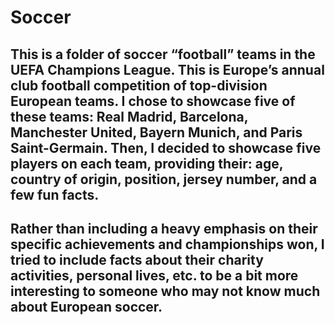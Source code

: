 # Soccer
## This is a folder of soccer “football” teams in the UEFA Champions League. This is Europe’s annual club football competition of top-division European teams. I chose to showcase five of these teams: Real Madrid, Barcelona, Manchester United, Bayern Munich, and Paris Saint-Germain. Then, I decided to showcase five players on each team, providing their: age, country of origin, position, jersey number, and a few fun facts. 
## Rather than including a heavy emphasis on their specific achievements and championships won, I tried to include facts about their charity activities, personal lives, etc. to be a bit more interesting to someone who may not know much about European soccer.
